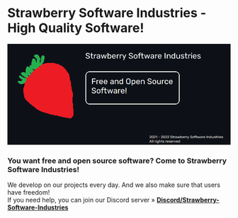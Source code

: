 # Strawberry Software Industries - High Quality Software!
![](https://raw.githubusercontent.com/Strawberry-Software-Industries/.github/main/banner.png)

### You want free and open source software? Come to Strawberry Software Industries!
We develop on our projects every day. And we also make sure that users have freedom!<br>
If you need help, you can join our Discord server » **[Discord/Strawberry-Software-Industries](https://discord.gg/efF9vNmSwe)**
